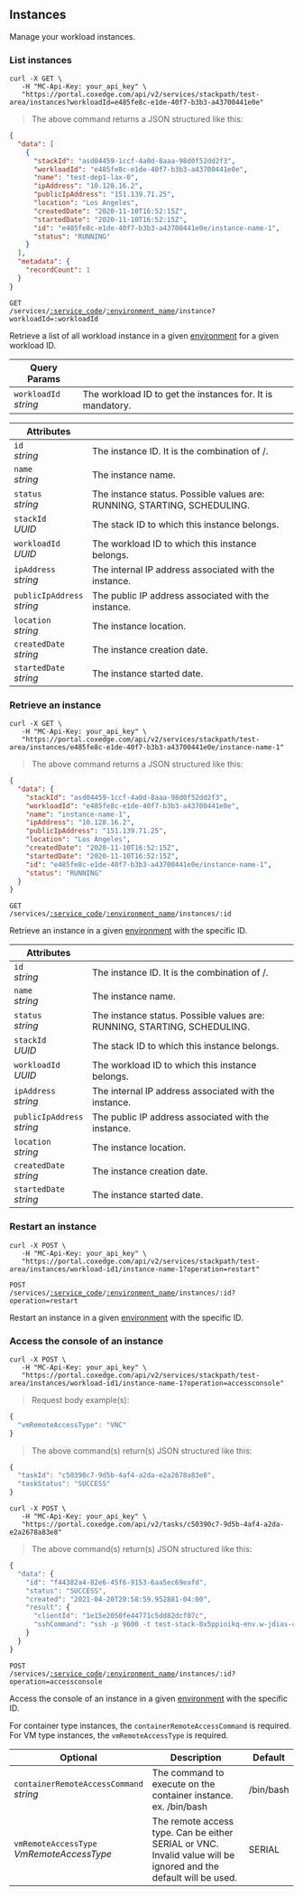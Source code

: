 ## Instances

Manage your workload instances.

<!-------------------- LIST INSTANCES -------------------->

### List instances

```shell
curl -X GET \
   -H "MC-Api-Key: your_api_key" \
   "https://portal.coxedge.com/api/v2/services/stackpath/test-area/instances?workloadId=e485fe8c-e1de-40f7-b3b3-a43700441e0e"
```

> The above command returns a JSON structured like this:

```json
{
  "data": [
    {
      "stackId": "asd04459-1ccf-4a0d-8aaa-98d0f52dd2f3",
      "workloadId": "e485fe8c-e1de-40f7-b3b3-a43700441e0e",
      "name": "test-dep1-lax-0",
      "ipAddress": "10.128.16.2",
      "publicIpAddress": "151.139.71.25",
      "location": "Los Angeles",
      "createdDate": "2020-11-10T16:52:15Z",
      "startedDate": "2020-11-10T16:52:15Z",
      "id": "e485fe8c-e1de-40f7-b3b3-a43700441e0e/instance-name-1",
      "status": "RUNNING"
    }
  ],
  "metadata": {
    "recordCount": 1
  }
}
```

<code>GET /services/<a href="#administration-service-connections">:service_code</a>/<a href="#administration-environments">:environment_name</a>/instance?workloadId=:workloadId</code>

Retrieve a list of all workload instance in a given [environment](#administration-environments) for a given workload ID.

| Query Params              | &nbsp;                                                     |
| ------------------------- | ---------------------------------------------------------- |
| `workloadId`<br/>_string_ | The workload ID to get the instances for. It is mandatory. |

| Attributes                     | &nbsp;                                                                   |
| ------------------------------ | ------------------------------------------------------------------------ |
| `id`<br/>_string_              | The instance ID. It is the combination of <workloadId>/<name>.           |
| `name`<br/>_string_            | The instance name.                                                       |
| `status`<br/>_string_          | The instance status. Possible values are: RUNNING, STARTING, SCHEDULING. |
| `stackId`<br/>_UUID_           | The stack ID to which this instance belongs.                             |
| `workloadId`<br/>_UUID_        | The workload ID to which this instance belongs.                          |
| `ipAddress`<br/>_string_       | The internal IP address associated with the instance.                    |
| `publicIpAddress`<br/>_string_ | The public IP address associated with the instance.                      |
| `location`<br/>_string_        | The instance location.                                                   |
| `createdDate`<br/>_string_     | The instance creation date.                                              |
| `startedDate`<br/>_string_     | The instance started date.                                               |

<!-------------------- RETRIEVE AN INSTANCE -------------------->

### Retrieve an instance

```shell
curl -X GET \
   -H "MC-Api-Key: your_api_key" \
   "https://portal.coxedge.com/api/v2/services/stackpath/test-area/instances/e485fe8c-e1de-40f7-b3b3-a43700441e0e/instance-name-1"
```

> The above command returns a JSON structured like this:

```json
{
  "data": {
    "stackId": "asd04459-1ccf-4a0d-8aaa-98d0f52dd2f3",
    "workloadId": "e485fe8c-e1de-40f7-b3b3-a43700441e0e",
    "name": "instance-name-1",
    "ipAddress": "10.128.16.2",
    "publicIpAddress": "151.139.71.25",
    "location": "Los Angeles",
    "createdDate": "2020-11-10T16:52:15Z",
    "startedDate": "2020-11-10T16:52:15Z",
    "id": "e485fe8c-e1de-40f7-b3b3-a43700441e0e/instance-name-1",
    "status": "RUNNING"
  }
}
```

<code>GET /services/<a href="#administration-service-connections">:service_code</a>/<a href="#administration-environments">:environment_name</a>/instances/:id</code>

Retrieve an instance in a given [environment](#administration-environments) with the specific ID.

| Attributes                     | &nbsp;                                                                   |
| ------------------------------ | ------------------------------------------------------------------------ |
| `id`<br/>_string_              | The instance ID. It is the combination of <workloadId>/<name>.           |
| `name`<br/>_string_            | The instance name.                                                       |
| `status`<br/>_string_          | The instance status. Possible values are: RUNNING, STARTING, SCHEDULING. |
| `stackId`<br/>_UUID_           | The stack ID to which this instance belongs.                             |
| `workloadId`<br/>_UUID_        | The workload ID to which this instance belongs.                          |
| `ipAddress`<br/>_string_       | The internal IP address associated with the instance.                    |
| `publicIpAddress`<br/>_string_ | The public IP address associated with the instance.                      |
| `location`<br/>_string_        | The instance location.                                                   |
| `createdDate`<br/>_string_     | The instance creation date.                                              |
| `startedDate`<br/>_string_     | The instance started date.                                               |

<!-------------------- RESTART AN INSTANCE -------------------->

### Restart an instance

```shell
curl -X POST \
   -H "MC-Api-Key: your_api_key" \
   "https://portal.coxedge.com/api/v2/services/stackpath/test-area/instances/workload-id1/instance-name-1?operation=restart"
```

<code>POST /services/<a href="#administration-service-connections">:service_code</a>/<a href="#administration-environments">:environment_name</a>/instances/:id?operation=restart</code>

Restart an instance in a given [environment](#administration-environments) with the specific ID.

<!-------------------- ACCESS AN INSTANCE CONSOLE -------------------->

### Access the console of an instance

```shell
curl -X POST \
   -H "MC-Api-Key: your_api_key" \
   "https://portal.coxedge.com/api/v2/services/stackpath/test-area/instances/workload-id1/instance-name-1?operation=accessconsole"
```

> Request body example(s):

```js
{
  "vmRemoteAccessType": "VNC"
}
```

> The above command(s) return(s) JSON structured like this:

```js
{
  "taskId": "c50390c7-9d5b-4af4-a2da-e2a2678a83e8",
  "taskStatus": "SUCCESS"
}
```

```shell
curl -X POST \
   -H "MC-Api-Key: your_api_key" \
   "https://portal.coxedge.com/api/v2/tasks/c50390c7-9d5b-4af4-a2da-e2a2678a83e8"
```

> The above command(s) return(s) JSON structured like this:

```js
{
  "data": {
    "id": "f44382a4-82e6-45f6-9153-6aa5ec69eafd",
    "status": "SUCCESS",
    "created": "2021-04-20T20:58:59.952881-04:00",
    "result": {
      "clientId": "1e15e2050fe44771c5dd82dcf07c",
      "sshCommand": "ssh -p 9600 -t test-stack-8x5ppioikq-env.w-jdias-cmp-wi-jdias-edh-ord-0.container-0.0cbc2e63dffa4fa6b183fafeeb575c95@container-console.edgeengine.io /bin/bash"
    }
  }
}
```

<code>POST /services/<a href="#administration-service-connections">:service_code</a>/<a href="#administration-environments">:environment_name</a>/instances/:id?operation=accessconsole</code>

Access the console of an instance in a given [environment](#administration-environments) with the specific ID.

For container type instances, the `containerRemoteAccessCommand` is required. For VM type instances, the `vmRemoteAccessType` is required.

| Optional                                      | Description                                                                                                      | Default   |
| --------------------------------------------- | ---------------------------------------------------------------------------------------------------------------- | --------- |
| `containerRemoteAccessCommand`<br/>_string_   | The command to execute on the container instance. ex. /bin/bash                                                  | /bin/bash |
| `vmRemoteAccessType`<br/>_VmRemoteAccessType_ | The remote access type. Can be either SERIAL or VNC. Invalid value will be ignored and the default will be used. | SERIAL    |
